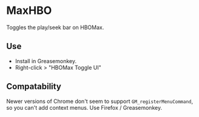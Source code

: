 # MaxHBO

Toggles the play/seek bar on HBOMax.

## Use

- Install in Greasemonkey.
- Right-click > "HBOMax Toggle UI"

## Compatability

Newer versions of Chrome don't seem to support `GM_registerMenuCommand`, so you can't add context menus. Use Firefox / Greasemonkey.